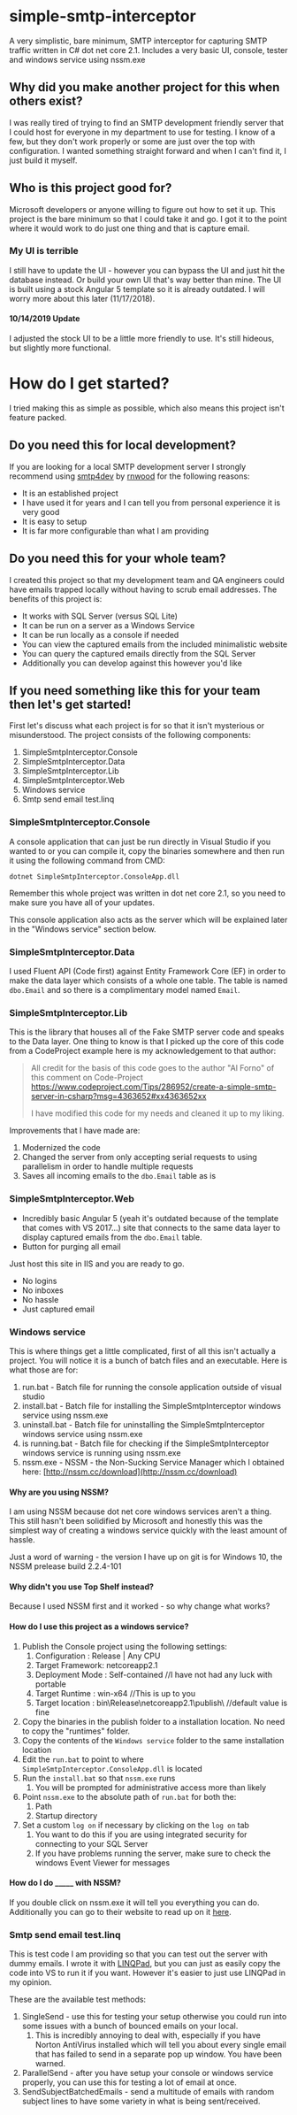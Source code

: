 # simple-smtp-interceptor
A very simplistic, bare minimum, SMTP interceptor for capturing SMTP traffic written in C# dot net core 2.1. Includes a very basic UI, console, tester and windows service using nssm.exe

## Why did you make another project for this when others exist?
I was really tired of trying to find an SMTP development friendly server that I could host for everyone in my department to use for testing. I know of a few, but they don't work properly or some are just over the top with configuration. I wanted something straight forward and when I can't find it, I just build it myself.

## Who is this project good for?
Microsoft developers or anyone willing to figure out how to set it up. This project is the bare minimum so that I could take it and go. I got it to the point where it would work to do just one thing and that is capture email.

### My UI is terrible
I still have to update the UI - however you can bypass the UI and just hit the database instead. Or build your own UI that's way better than mine. The UI is built using a stock Angular 5 template so it is already outdated. I will worry more about this later (11/17/2018).

#### 10/14/2019 Update
I adjusted the stock UI to be a little more friendly to use. It's still hideous, but slightly more functional.

# How do I get started?
I tried making this as simple as possible, which also means this project isn't feature packed. 

## Do you need this for local development? 
If you are looking for a local SMTP development server I strongly recommend using [smtp4dev](https://github.com/rnwood/smtp4dev) by [rnwood](https://github.com/rnwood) for the following reasons:
- It is an established project
- I have used it for years and I can tell you from personal experience it is very good
- It is easy to setup
- It is far more configurable than what I am providing

## Do you need this for your whole team?
I created this project so that my development team and QA engineers could have emails trapped locally without having to scrub email addresses. The benefits of this project is:
- It works with SQL Server (versus SQL Lite)
- It can be run on a server as a Windows Service
- It can be run locally as a console if needed
- You can view the captured emails from the included minimalistic website
- You can query the captured emails directly from the SQL Server
- Additionally you can develop against this however you'd like

## If you need something like this for your team then let's get started!
First let's discuss what each project is for so that it isn't mysterious or misunderstood. The project consists of the following components:
1. SimpleSmtpInterceptor.Console
1. SimpleSmtpInterceptor.Data
1. SimpleSmtpInterceptor.Lib
1. SimpleSmtpInterceptor.Web
1. Windows service
1. Smtp send email test.linq

### SimpleSmtpInterceptor.Console
A console application that can just be run directly in Visual Studio if you wanted to or you can compile it, copy the binaries somewhere and then run it using the following command from CMD:

`dotnet SimpleSmtpInterceptor.ConsoleApp.dll`

Remember this whole project was written in dot net core 2.1, so you need to make sure you have all of your updates.

This console application also acts as the server which will be explained later in the "Windows service" section below.

### SimpleSmtpInterceptor.Data
I used Fluent API (Code first) against Entity Framework Core (EF) in order to make the data layer which consists of a whole one table. The table is named `dbo.Email` and so there is a complimentary model named `Email`.

### SimpleSmtpInterceptor.Lib
This is the library that houses all of the Fake SMTP server code and speaks to the Data layer. One thing to know is that I picked up the core of this code from a CodeProject example here is my acknowledgement to that author:
> All credit for the basis of this code goes to the author "Al Forno" of this comment on Code-Project
> https://www.codeproject.com/Tips/286952/create-a-simple-smtp-server-in-csharp?msg=4363652#xx4363652xx
>
> I have modified this code for my needs and cleaned it up to my liking.

Improvements that I have made are:
1. Modernized the code
1. Changed the server from only accepting serial requests to using parallelism in order to handle multiple requests
1. Saves all incoming emails to the `dbo.Email` table as is

### SimpleSmtpInterceptor.Web
- Incredibly basic Angular 5 (yeah it's outdated because of the template that comes with VS 2017...) site that connects to the same data layer to display captured emails from the `dbo.Email` table.
- Button for purging all email

Just host this site in IIS and you are ready to go.
- No logins
- No inboxes
- No hassle
- Just captured email

### Windows service
This is where things get a little complicated, first of all this isn't actually a project. You will notice it is a bunch of batch files and an executable. Here is what those are for:
1. run.bat - Batch file for running the console application outside of visual studio
1. install.bat - Batch file for installing the SimpleSmtpInterceptor windows service using nssm.exe
1. uninstall.bat - Batch file for uninstalling the SimpleSmtpInterceptor windows service using nssm.exe
1. is running.bat - Batch file for checking if the SimpleSmtpInterceptor windows service is running using nssm.exe
1. nssm.exe - NSSM - the Non-Sucking Service Manager which I obtained here: [http://nssm.cc/download](http://nssm.cc/download)

#### Why are you using NSSM?
I am using NSSM because dot net core windows services aren't a thing. This still hasn't been solidified by Microsoft and honestly this was the simplest way of creating a windows service quickly with the least amount of hassle.

Just a word of warning - the version I have up on git is for Windows 10, the NSSM prelease build 2.2.4-101

#### Why didn't you use Top Shelf instead?
Because I used NSSM first and it worked - so why change what works?

#### How do I use this project as a windows service?
1. Publish the Console project using the following settings:
   1. Configuration   : Release | Any CPU
   1. Target Framework: netcoreapp2.1
   1. Deployment Mode : Self-contained //I have not had any luck with portable
   1. Target Runtime  : win-x64 //This is up to you
   1. Target location : bin\Release\netcoreapp2.1\publish\ //default value is fine
1. Copy the binaries in the publish folder to a installation location. No need to copy the "runtimes" folder.
1. Copy the contents of the `Windows service` folder to the same installation location
1. Edit the `run.bat` to point to where `SimpleSmtpInterceptor.ConsoleApp.dll` is located
1. Run the `install.bat` so that `nssm.exe` runs
   1. You will be prompted for administrative access more than likely
1. Point `nssm.exe` to the absolute path of `run.bat` for both the:
   1. Path
   1. Startup directory
1. Set a custom `log on` if necessary by clicking on the `log on` tab
   1. You want to do this if you are using integrated security for connecting to your SQL Server
   1. If you have problems running the server, make sure to check the windows Event Viewer for messages
   
#### How do I do \_____ with NSSM?
If you double click on nssm.exe it will tell you everything you can do. Additionally you can go to their website to read up on it [here](http://nssm.cc/commands).

### Smtp send email test.linq
This is test code I am providing so that you can test out the server with dummy emails. I wrote it with [LINQPad](https://www.linqpad.net/), but you can just as easily copy the code into VS to run it if you want. However it's easier to just use LINQPad in my opinion.

These are the available test methods:
1. SingleSend - use this for testing your setup otherwise you could run into some issues with a bunch of bounced emails on your local.
   1. This is incredibly annoying to deal with, especially if you have Norton AntiVirus installed which will tell you about every single email that has failed to send in a separate pop up window. You have been warned.
1. ParallelSend - after you have setup your console or windows service properly, you can use this for testing a lot of email at once.
1. SendSubjectBatchedEmails - send a multitude of emails with random subject lines to have some variety in what is being sent/received.
